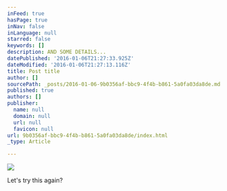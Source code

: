 ```yaml
---
inFeed: true
hasPage: true
inNav: false
inLanguage: null
starred: false
keywords: []
description: AND SOME DETAILS...
datePublished: '2016-01-06T21:27:33.925Z'
dateModified: '2016-01-06T21:27:13.116Z'
title: Post title
author: []
sourcePath: _posts/2016-01-06-9b0356af-bbc9-4f4b-b861-5a0fa03da8de.md
published: true
authors: []
publisher:
  name: null
  domain: null
  url: null
  favicon: null
url: 9b0356af-bbc9-4f4b-b861-5a0fa03da8de/index.html
_type: Article

---
```

![](https://the-grid-user-content.s3-us-west-2.amazonaws.com/ceef225b-4d65-4061-aa59-3caae35f04fe.jpg)

Let's try this again?